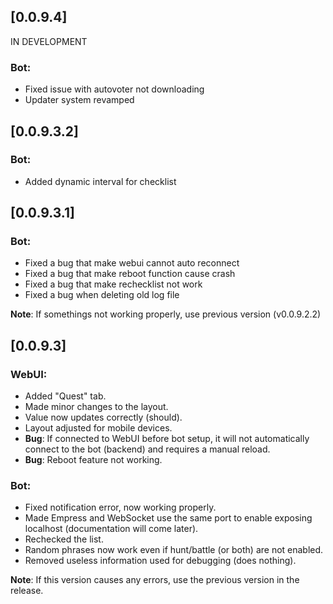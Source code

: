 ## [0.0.9.4]

IN DEVELOPMENT

### Bot:

- Fixed issue with autovoter not downloading
- Updater system revamped

## [0.0.9.3.2]

### Bot:

- Added dynamic interval for checklist

## [0.0.9.3.1]

### Bot:

- Fixed a bug that make webui cannot auto reconnect
- Fixed a bug that make reboot function cause crash
- Fixed a bug that make rechecklist not work
- Fixed a bug when deleting old log file

**Note**: If somethings not working properly, use previous version (v0.0.9.2.2)

## [0.0.9.3]

### WebUI:

- Added "Quest" tab.
- Made minor changes to the layout.
- Value now updates correctly (should).
- Layout adjusted for mobile devices.
- **Bug**: If connected to WebUI before bot setup, it will not automatically connect to the bot (backend) and requires a manual reload.
- **Bug**: Reboot feature not working.

### Bot:

- Fixed notification error, now working properly.
- Made Empress and WebSocket use the same port to enable exposing localhost (documentation will come later).
- Rechecked the list.
- Random phrases now work even if hunt/battle (or both) are not enabled.
- Removed useless information used for debugging (does nothing).

**Note**: If this version causes any errors, use the previous version in the release.
